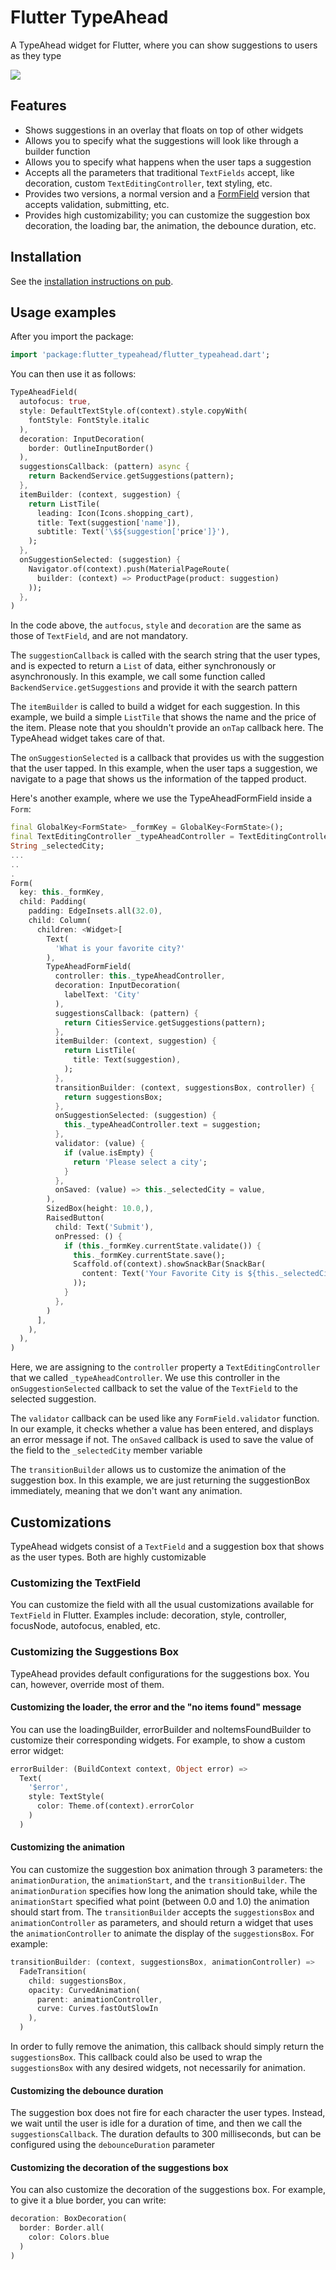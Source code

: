 # Flutter TypeAhead
A TypeAhead widget for Flutter, where you can show suggestions to
users as they type

<img src="https://raw.githubusercontent.com/AbdulRahmanAlHamali/flutter_typeahead/master/flutter_typeahead.gif">

## Features
* Shows suggestions in an overlay that floats on top of other widgets
* Allows you to specify what the suggestions will look like through a
builder function
* Allows you to specify what happens when the user taps a suggestion
* Accepts all the parameters that traditional `TextFields` accept, like
decoration, custom `TextEditingController`, text styling, etc.
* Provides two versions, a normal version and a [FormField](https://docs.flutter.io/flutter/widgets/FormField-class.html)
version that accepts validation, submitting, etc.
* Provides high customizability; you can customize the suggestion box decoration,
the loading bar, the animation, the debounce duration, etc.

## Installation
See the [installation instructions on pub](https://pub.dartlang.org/packages/flutter_typeahead#-installing-tab-).

## Usage examples
After you import the package:
```dart
import 'package:flutter_typeahead/flutter_typeahead.dart';
```

You can then use it as follows:
```dart
TypeAheadField(
  autofocus: true,
  style: DefaultTextStyle.of(context).style.copyWith(
    fontStyle: FontStyle.italic
  ),
  decoration: InputDecoration(
    border: OutlineInputBorder()
  ),
  suggestionsCallback: (pattern) async {
    return BackendService.getSuggestions(pattern);
  },
  itemBuilder: (context, suggestion) {
    return ListTile(
      leading: Icon(Icons.shopping_cart),
      title: Text(suggestion['name']),
      subtitle: Text('\$${suggestion['price']}'),
    );
  },
  onSuggestionSelected: (suggestion) {
    Navigator.of(context).push(MaterialPageRoute(
      builder: (context) => ProductPage(product: suggestion)
    ));
  },
)
```
In the code above, the `autfocus`, `style` and `decoration` are the same as
those of `TextField`, and are not mandatory.

The `suggestionCallback` is called with the search string that the user
types, and is expected to return a `List` of data, either synchronously or
asynchronously. In this example, we call some function called
`BackendService.getSuggestions` and provide it with the search pattern

The `itemBuilder` is called to build a widget for each suggestion.
In this example, we build a simple `ListTile` that shows the name and the
price of the item. Please note that you shouldn't provide an `onTap`
callback here. The TypeAhead widget takes care of that.

The `onSuggestionSelected` is a callback that provides us with the
suggestion that the user tapped. In this example, when the user taps a
suggestion, we navigate to a page that shows us the information of the
tapped product.

Here's another example, where we use the TypeAheadFormField inside a `Form`:
```dart
final GlobalKey<FormState> _formKey = GlobalKey<FormState>();
final TextEditingController _typeAheadController = TextEditingController();
String _selectedCity;
...
..
.
Form(
  key: this._formKey,
  child: Padding(
    padding: EdgeInsets.all(32.0),
    child: Column(
      children: <Widget>[
        Text(
          'What is your favorite city?'
        ),
        TypeAheadFormField(
          controller: this._typeAheadController,
          decoration: InputDecoration(
            labelText: 'City'
          ),
          suggestionsCallback: (pattern) {
            return CitiesService.getSuggestions(pattern);
          },
          itemBuilder: (context, suggestion) {
            return ListTile(
              title: Text(suggestion),
            );
          },
          transitionBuilder: (context, suggestionsBox, controller) {
            return suggestionsBox;
          },
          onSuggestionSelected: (suggestion) {
            this._typeAheadController.text = suggestion;
          },
          validator: (value) {
            if (value.isEmpty) {
              return 'Please select a city';
            }
          },
          onSaved: (value) => this._selectedCity = value,
        ),
        SizedBox(height: 10.0,),
        RaisedButton(
          child: Text('Submit'),
          onPressed: () {
            if (this._formKey.currentState.validate()) {
              this._formKey.currentState.save();
              Scaffold.of(context).showSnackBar(SnackBar(
                content: Text('Your Favorite City is ${this._selectedCity}')
              ));
            }
          },
        )
      ],
    ),
  ),
)
```
Here, we are assigning to the `controller` property a
`TextEditingController` that we called `_typeAheadController`. We use this
controller in the `onSuggestionSelected` callback to set the value of the
`TextField` to the selected suggestion.

The `validator` callback can be used like any `FormField.validator` function.
In our example, it checks whether a value has been entered, and displays an
error message if not. The `onSaved` callback is used to save the value of
the field to the `_selectedCity` member variable

The `transitionBuilder` allows us to customize the animation of the
suggestion box. In this example, we are just returning the suggestionBox
immediately, meaning that we don't want any animation.

## Customizations
TypeAhead widgets consist of a `TextField` and a suggestion box that shows
as the user types. Both are highly customizable

### Customizing the TextField
You can customize the field with all the usual customizations available for
`TextField` in Flutter. Examples include: decoration, style, controller,
focusNode, autofocus, enabled, etc.

### Customizing the Suggestions Box
TypeAhead provides default configurations for the suggestions box. You can,
however, override most of them.

#### Customizing the loader, the error and the "no items found" message
You can use the loadingBuilder, errorBuilder and noItemsFoundBuilder to
customize their corresponding widgets. For example, to show a custom error
widget:
```dart
errorBuilder: (BuildContext context, Object error) =>
  Text(
    '$error',
    style: TextStyle(
      color: Theme.of(context).errorColor
    )
  )
```
#### Customizing the animation
You can customize the suggestion box animation through 3 parameters: the
`animationDuration`, the `animationStart`, and the `transitionBuilder`. The
`animationDuration` specifies how long the animation should take, while the
`animationStart` specified what point (between 0.0 and 1.0) the animation
should start from. The `transitionBuilder` accepts the `suggestionsBox` and
`animationController` as parameters, and should return a widget that uses
the `animationController` to animate the display of the `suggestionsBox`.
For example:
```dart
transitionBuilder: (context, suggestionsBox, animationController) =>
  FadeTransition(
    child: suggestionsBox,
    opacity: CurvedAnimation(
      parent: animationController,
      curve: Curves.fastOutSlowIn
    ),
  )
```
In order to fully remove the animation, this callback should simply return
the `suggestionsBox`. This callback could also be used to wrap the
`suggestionsBox` with any desired widgets, not necessarily for animation.

#### Customizing the debounce duration
The suggestion box does not fire for each character the user types. Instead,
we wait until the user is idle for a duration of time, and then we call the
`suggestionsCallback`. The duration defaults to 300 milliseconds, but can be
configured using the `debounceDuration` parameter

#### Customizing the decoration of the suggestions box
You can also customize the decoration of the suggestions box. For example,
to give it a blue border, you can write:
```dart
decoration: BoxDecoration(
  border: Border.all(
    color: Colors.blue
  )
)
```